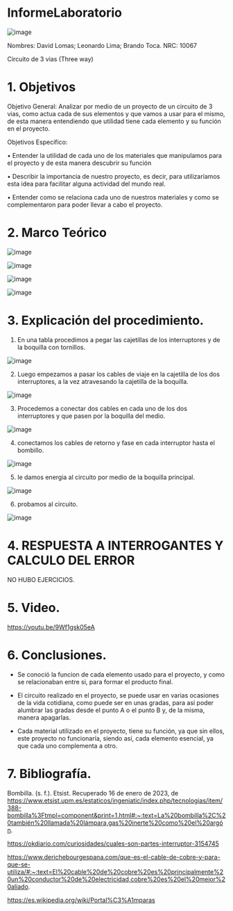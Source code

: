 # InformeLaboratorio

![image](https://user-images.githubusercontent.com/117947312/203880471-5e326b20-6cc9-4c7e-b7e1-5734e934a289.png)

Nombres: David Lomas; Leonardo Lima; Brando Toca.
NRC: 10067

Circuito de 3 vias (Three way)

# 1. Objetivos

Objetivo General: 
Analizar por medio de un proyecto de un circuito de 3 vias, como actua cada de sus elementos y que vamos a usar para el mismo, de esta manera entendiendo que utilidad tiene cada elemento y su función en el proyecto.

Objetivos Específico:

•	Entender la utilidad de cada uno de los materiales que manipulamos para el proyecto y de esta manera descubrir su función

•	Describir la importancia de nuestro proyecto, es decir, para utilizaríamos esta idea para facilitar alguna actividad del mundo real.

•	Entender como se relaciona cada uno de nuestros materiales y como se complementaron para poder llevar a cabo el proyecto.

# 2. Marco Teórico

![image](https://user-images.githubusercontent.com/117947312/212789967-347a5f22-c2bf-4335-9d90-945e84b7abb1.png)

![image](https://user-images.githubusercontent.com/117947312/212789983-2cbc4bc6-4496-4ecd-aa82-b0638bb7c00c.png)

![image](https://user-images.githubusercontent.com/117947312/212789997-e760f187-14df-4609-b77e-ee3f887693b6.png)

![image](https://user-images.githubusercontent.com/117947312/212790009-763fb676-26a6-4866-8d13-8a27889f6240.png)

# 3. Explicación del procedimiento.

1. En una tabla procedimos a pegar las cajetillas de los interruptores y de la boquilla con tornillos.

![image](https://user-images.githubusercontent.com/117947312/212790481-5a5a7966-bb3a-4864-89ec-6f10dd8c4ede.png)

2. Luego empezamos a pasar los cables de viaje en la cajetilla de los dos interruptores, a la vez atravesando la cajetilla de la boquilla.

![image](https://user-images.githubusercontent.com/117947312/212792998-4608f6a5-882d-4767-a25a-f6ffd60372a2.png)

3. Procedemos a conectar dos cables en cada uno de los dos interruptores y que pasen por la boquilla del medio.

![image](https://user-images.githubusercontent.com/117947312/212795611-e31dc919-4b2d-4727-b1a9-7242b6bdcb93.png)

4. conectamos los cables de retorno y fase en cada interruptor hasta el bombillo.

![image](https://user-images.githubusercontent.com/117947312/212795737-efd39741-6434-4df2-98fe-43245aa91cb3.png)

5. le damos energia al circuito por medio de la boquilla principal.

![image](https://user-images.githubusercontent.com/117947312/212795793-adcfe34a-ed16-456d-b3ba-7d81c5285c2a.png)

6. probamos al circuito.

![image](https://user-images.githubusercontent.com/117947312/212795830-990a847c-58a0-44dc-bab3-94e81719fa25.png)

# 4. RESPUESTA A INTERROGANTES Y CALCULO DEL ERROR
NO HUBO EJERCICIOS.

# 5. Video.
https://youtu.be/9Wf1gsk05eA

# 6. Conclusiones.

* Se conoció la funcion de cada elemento usado para el proyecto, y como se relacionaban entre si, para formar el producto final.

* El circuito realizado en el proyecto, se puede usar en varias ocasiones de la vida cotidiana, como puede ser en unas gradas, para así poder alumbrar las gradas desde el punto A o el punto B y, de la misma, manera apagarlas.

* Cada material utilizado en el proyecto, tiene su función, ya que sin ellos, este proyecto no funcionaría, siendo así, cada elemento esencial, ya que cada uno complementa a otro.

# 7. Bibliografía.

Bombilla. (s. f.). Etsist. Recuperado 16 de enero de 2023, de https://www.etsist.upm.es/estaticos/ingeniatic/index.php/tecnologias/item/388-bombilla%3Ftmpl=component&print=1.html#:~:text=La%20bombilla%2C%20también%20llamada%20lámpara,gas%20inerte%20como%20el%20argón.
  
  
 https://okdiario.com/curiosidades/cuales-son-partes-interruptor-3154745


https://www.derichebourgespana.com/que-es-el-cable-de-cobre-y-para-que-se-utiliza/#:~:text=El%20cable%20de%20cobre%20es%20principalmente%20un%20conductor%20de%20electricidad,cobre%20es%20el%20mejor%20aliado.


https://es.wikipedia.org/wiki/Portal%C3%A1mparas

